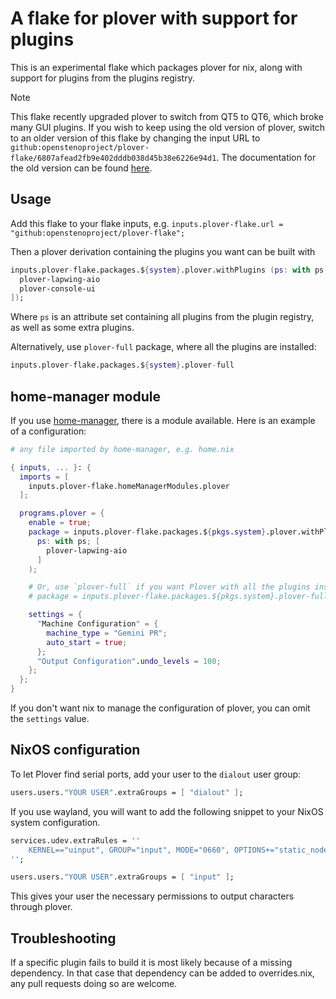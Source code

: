 # A flake for plover with support for plugins

This is an experimental flake which packages plover for nix, along with support for plugins from the plugins registry.

> [!NOTE]
> This flake recently upgraded plover to switch from QT5 to QT6, which broke many GUI plugins. If you wish to keep using the old version of plover, switch to an older version of this flake by changing the input URL to `github:openstenoproject/plover-flake/6807afead2fb9e402dddb038d45b38e6226e94d1`. The documentation for the old version can be found [here](https://github.com/openstenoproject/plover-flake/tree/6807afead2fb9e402dddb038d45b38e6226e94d1).

## Usage

Add this flake to your flake inputs, e.g. `inputs.plover-flake.url = "github:openstenoproject/plover-flake";`

Then a plover derivation containing the plugins you want can be built with

```nix
inputs.plover-flake.packages.${system}.plover.withPlugins (ps: with ps; [
  plover-lapwing-aio
  plover-console-ui
]);
```

Where `ps` is an attribute set containing all plugins from the plugin registry, as well as some extra plugins.

Alternatively, use `plover-full` package, where all the plugins are installed:

```nix
inputs.plover-flake.packages.${system}.plover-full
```

## home-manager module

If you use [home-manager](https://github.com/nix-community/home-manager), there is a module available. Here is an example of a configuration:

```nix
# any file imported by home-manager, e.g. home.nix

{ inputs, ... }: {
  imports = [
    inputs.plover-flake.homeManagerModules.plover
  ];

  programs.plover = {
    enable = true;
    package = inputs.plover-flake.packages.${pkgs.system}.plover.withPlugins (
      ps: with ps; [
        plover-lapwing-aio
      ]
    );

    # Or, use `plover-full` if you want Plover with all the plugins installed:
    # package = inputs.plover-flake.packages.${pkgs.system}.plover-full;

    settings = {
      "Machine Configuration" = {
        machine_type = "Gemini PR";
        auto_start = true;
      };
      "Output Configuration".undo_levels = 100;
    };
  };
}
```

If you don't want nix to manage the configuration of plover, you can omit the `settings` value.

## NixOS configuration

To let Plover find serial ports, add your user to the `dialout` user group:

```nix
users.users."YOUR USER".extraGroups = [ "dialout" ];
```

If you use wayland, you will want to add the following snippet to your NixOS system configuration.

```nix
services.udev.extraRules = ''
    KERNEL=="uinput", GROUP="input", MODE="0660", OPTIONS+="static_node=uinput"
'';

users.users."YOUR USER".extraGroups = [ "input" ];
```

This gives your user the necessary permissions to output characters through plover.

## Troubleshooting

If a specific plugin fails to build it is most likely because of a missing dependency. In that case that dependency can be added to overrides.nix, any pull requests doing so are welcome.
